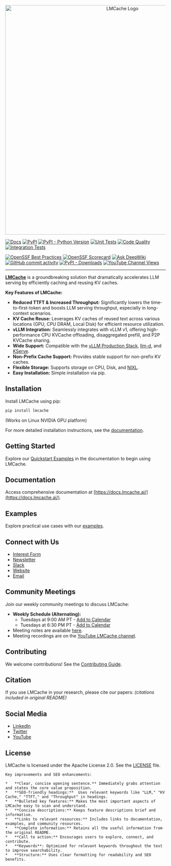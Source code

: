 <div align="center">
  <p align="center">
    <img src="https://raw.githubusercontent.com/LMCache/LMCache/dev/asset/logo.png" width="720" alt="LMCache Logo">
  </p>
</div>

[![Docs](https://img.shields.io/badge/docs-live-brightgreen)](https://docs.lmcache.ai/)
[![PyPI](https://img.shields.io/pypi/v/lmcache)](https://pypi.org/project/lmcache/)
[![PyPI - Python Version](https://img.shields.io/pypi/pyversions/lmcache)](https://pypi.org/project/lmcache/)
[![Unit Tests](https://badge.buildkite.com/ce25f1819a274b7966273bfa54f0e02f092c3de0d7563c5c9d.svg)](https://buildkite.com/lmcache/lmcache-unittests)
[![Code Quality](https://github.com/lmcache/lmcache/actions/workflows/code_quality_checks.yml/badge.svg?branch=dev&label=tests)](https://github.com/LMCache/LMCache/actions/workflows/code_quality_checks.yml)
[![Integration Tests](https://badge.buildkite.com/108ddd4ab482a2480999dec8c62a640a3315ed4e6c4e86798e.svg)](https://buildkite.com/lmcache/lmcache-vllm-integration-tests)

[![OpenSSF Best Practices](https://www.bestpractices.dev/projects/10841/badge)](https://www.bestpractices.dev/projects/10841)
[![OpenSSF Scorecard](https://api.scorecard.dev/projects/github.com/LMCache/LMCache/badge)](https://scorecard.dev/viewer/?uri=github.com/LMCache/LMCache)
[![Ask DeepWiki](https://deepwiki.com/badge.svg)](https://deepwiki.com/LMCache/LMCache/)
[![GitHub commit activity](https://img.shields.io/github/commit-activity/w/LMCache/LMCache)](https://github.com/LMCache/LMCache/graphs/commit-activity)
[![PyPI - Downloads](https://img.shields.io/pypi/dm/lmcache)](https://pypi.org/project/lmcache/)
[![YouTube Channel Views](https://img.shields.io/youtube/channel/views/UC58zMz55n70rtf1Ak2PULJA)](https://www.youtube.com/channel/UC58zMz55n70rtf1Ak2PULJA)

---

[**LMCache**](https://github.com/LMCache/LMCache) is a groundbreaking solution that dramatically accelerates LLM serving by efficiently caching and reusing KV caches.

**Key Features of LMCache:**

*   **Reduced TTFT & Increased Throughput:** Significantly lowers the time-to-first-token and boosts LLM serving throughput, especially in long-context scenarios.
*   **KV Cache Reuse:**  Leverages KV caches of reused text across various locations (GPU, CPU DRAM, Local Disk) for efficient resource utilization.
*   **vLLM Integration:** Seamlessly integrates with vLLM v1, offering high-performance CPU KVCache offloading, disaggregated prefill, and P2P KVCache sharing.
*   **Wide Support:** Compatible with the [vLLM Production Stack](https://github.com/vllm-project/production-stack/), [llm-d](https://github.com/llm-d/llm-d/), and [KServe](https://github.com/kserve/kserve).
*   **Non-Prefix Cache Support:** Provides stable support for non-prefix KV caches.
*   **Flexible Storage:** Supports storage on CPU, Disk, and [NIXL](https://github.com/ai-dynamo/nixl).
*   **Easy Installation:** Simple installation via pip.

## Installation

Install LMCache using pip:

```bash
pip install lmcache
```

(Works on Linux NVIDIA GPU platform)

For more detailed installation instructions, see the [documentation](https://docs.lmcache.ai/getting_started/installation).

## Getting Started

Explore our [Quickstart Examples](https://docs.lmcache.ai/getting_started/quickstart/) in the documentation to begin using LMCache.

## Documentation

Access comprehensive documentation at [https://docs.lmcache.ai/](https://docs.lmcache.ai/).

## Examples

Explore practical use cases with our [examples](https://github.com/LMCache/LMCache/tree/dev/examples).

## Connect with Us

*   [Interest Form](https://forms.gle/MHwLiYDU6kcW3dLj7)
*   [Newsletter](https://mailchi.mp/tensormesh/lmcache-sign-up-newsletter)
*   [Slack](https://join.slack.com/t/lmcacheworkspace/shared_invite/zt-2viziwhue-5Amprc9k5hcIdXT7XevTaQ)
*   [Website](https://lmcache.ai/)
*   [Email](contact@lmcache.ai)

## Community Meetings

Join our weekly community meetings to discuss LMCache:

*   **Weekly Schedule (Alternating):**
    *   Tuesdays at 9:00 AM PT - [Add to Calendar](https://drive.google.com/file/d/15Xz8-LtpBQ5QgR7KrorOOyfuohCFQmwn/view?usp=drive_link)
    *   Tuesdays at 6:30 PM PT - [Add to Calendar](https://drive.google.com/file/d/1WMZNFXV24kWzprDjvO-jQ7mOY7whqEdG/view?usp=drive_link)
*   Meeting notes are available [here](https://docs.google.com/document/d/1_Fl3vLtERFa3vTH00cezri78NihNBtSClK-_1tSrcow).
*   Meeting recordings are on the [YouTube LMCache channel](https://www.youtube.com/channel/UC58zMz55n70rtf1Ak2PULJA).

## Contributing

We welcome contributions!  See the [Contributing Guide](CONTRIBUTING.md).

## Citation

If you use LMCache in your research, please cite our papers:
*(citations included in original README)*

## Social Media

*   [LinkedIn](https://www.linkedin.com/company/lmcache-lab/?viewAsMember=true)
*   [Twitter](https://x.com/lmcache)
*   [YouTube](https://www.youtube.com/@LMCacheTeam)

## License

LMCache is licensed under the Apache License 2.0. See the [LICENSE](LICENSE) file.
```
Key improvements and SEO enhancements:

*   **Clear, concise opening sentence.** Immediately grabs attention and states the core value proposition.
*   **SEO-friendly headings:**  Uses relevant keywords like "LLM," "KV Cache," "TTFT," and "Throughput" in headings.
*   **Bulleted key features:** Makes the most important aspects of LMCache easy to scan and understand.
*   **Concise descriptions:** Keeps feature descriptions brief and informative.
*   **Links to relevant resources:** Includes links to documentation, examples, and community resources.
*   **Complete information:** Retains all the useful information from the original README.
*   **Call to action:** Encourages users to explore, connect, and contribute.
*   **Keywords**: Optimized for relevant keywords throughout the text to improve searchability.
*   **Structure:** Uses clear formatting for readability and SEO benefits.